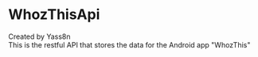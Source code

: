 # WhozThisApi
Created by Yass8n  
This is the restful API that stores the data for the Android app "WhozThis"  
